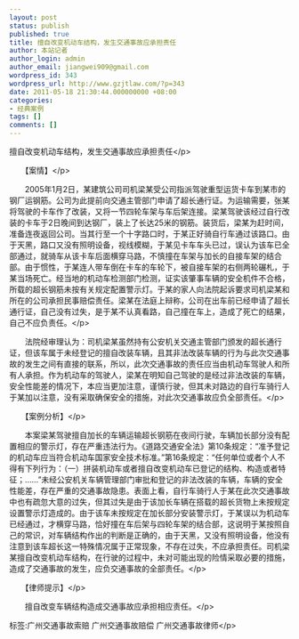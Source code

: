 ```yaml
---
layout: post
status: publish
published: true
title: 擅自改变机动车结构，发生交通事故应承担责任
author: 本站记者
author_login: admin
author_email: jiangwei909@gmail.com
wordpress_id: 343
wordpress_url: http://www.gzjtlaw.com/?p=343
date: 2011-05-18 21:30:44.000000000 +08:00
categories:
- 经典案例
tags: []
comments: []
---
```

<p>擅自改变机动车结构，发生交通事故应承担责任<&#47;p><p>　　【案情】<&#47;p><p>　　2005年1月2日，某建筑公司司机梁某受公司指派驾驶重型运货卡车到某市的钢厂运钢筋。公司为此提前向交通主管部门申请了超长通行证。为运输需要，张某将驾驶的卡车作了改装，又将一节四轮车架与车后架连接。梁某驾驶该经过自行改装的卡车于2日晚间到达钢厂，装上了长达25米的钢筋。装货后，梁某为赶时间，准备连夜返回公司。当其行至一个十字路口时，于某正好骑自行车通过该路口。由于天黑，路口又没有照明设备，视线模糊，于某见卡车车头已过，误认为该车已全部通过，就骑车从该卡车后面横穿马路，不慎撞在车架与加长的自接车架的结合部。由于惯性，于某连人带车倒在卡车的车轮下，被自接车架的右侧两轮碾札，于某当场死亡。经当地的机动车检测部门检测，证实该肇事车辆的安全机件不合格，所载的超长钢筋未按有关规定配置警示灯。于某的家人向法院起诉要求司机梁某和所在的公司承担民事赔偿责任。梁某在法庭上辩称，公司在出车前已经申请了超长通行证，自己没有过失，是于某不认真看路，自己撞在车上，造成了死亡的结果，自己不应负责任。<&#47;p><p>　　法院经审理认为：司机梁某虽然持有公安机关交通主管部门颁发的超长通行证，但该车属于未经登记的擅自改装车辆，且其非法改装车辆的行为与此次交通事故的发生之间有直接的联系，所以，此次交通事故的责任应当由机动车驾驶人和所有人承担。作为机动车的驾驶人，梁某在明知自己驾驶的是经过非法改装的车辆，安全性能差的情况下，本应当更加注意，谨慎行驶，但其未对路边的自行车骑行人于某加以注意，没有采取确保安全的措施，对此次交通事故应负全部责任。<&#47;p><p>　　【案例分析】<&#47;p><p>　　本案梁某驾驶擅自加长的车辆运输超长钢筋在夜间行驶，车辆加长部分没有配置相应的警示灯，存在严重违法行为。《道路交通安全法》第10条规定：&ldquo;准予登记的机动车应当符合机动车国家安全技术标准。&rdquo;第16条规定：&ldquo;任何单位或者个人不得有下列行为：（一）拼装机动车或者擅自改变机动车已登记的结构、构造或者特征；&hellip;&hellip;&rdquo;未经公安机关车辆管理部门审批和登记的非法改装的车辆，车辆的安全性能差，存在严重的交通事故隐患。表面上看，自行车骑行人于某在此次交通事故中也有疏忽大意的过失，但其过失是由于该加长车辆在搭载的超长货物上未按规定设置警示灯造成的。由于该车未按规定在加长部分安装警示灯，于某误以为机动车已经通过，才横穿马路，恰好撞在车后架与四轮车架的结合部，这说明于某按照自己的常识，对车辆结构作出的判断是正确的，由于天黑，又没有照明设备，他没有注意到该车超长这一特殊情况属于正常现象，不存在过失，不应承担责任。司机梁某擅自改变机动车结构，在行驶的过程中，未对可能出现的险情采取必要的措施，造成了交通事故的发生，应负交通事故的全部责任。<&#47;p><p>　　【律师提示】<&#47;p><p>　　擅自改变车辆结构造成交通事故应承担相应责任。<&#47;p><br&#47;><p>标签:广州交通事故索赔 广州交通事故赔偿 广州交通事故律师<&#47;p>

